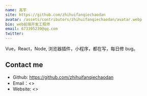 ```yaml
---
name: 高宇
site: https://github.com/zhihuifanqiechaodan
avatar: /assets/contributors/zhihuifanqiechaodan/avatar.webp
bio: web前端开发工程师
email: 673395239@qq.com
twitter:
---
```


Vue，React，Node, 浏览器插件，小程序，都在写，每日修 bug。

## Contact me

- Github: <https://github.com/zhihuifanqiechaodan>
- Email：<>
- Website: <>
